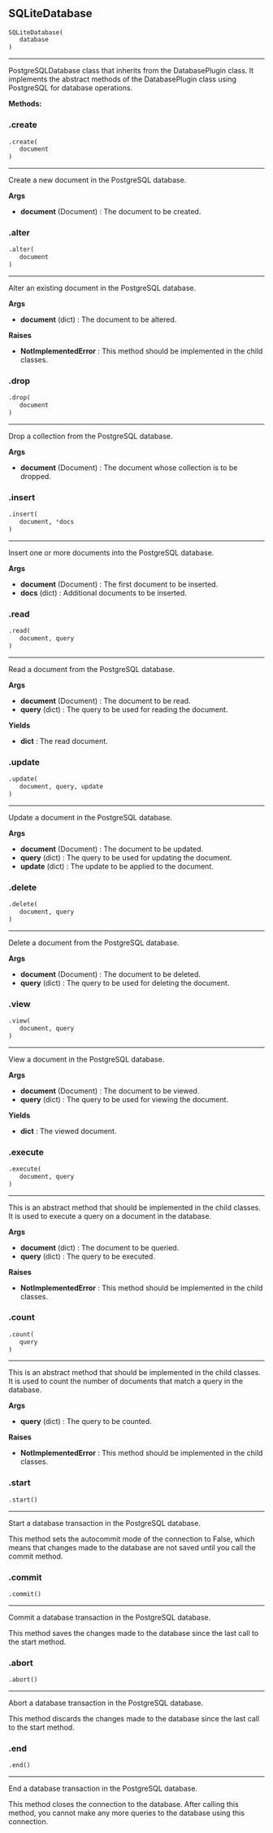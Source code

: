 #


## SQLiteDatabase
```python 
SQLiteDatabase(
   database
)
```


---
PostgreSQLDatabase class that inherits from the DatabasePlugin class. It implements the abstract methods of the DatabasePlugin class
using PostgreSQL for database operations.


**Methods:**


### .create
```python
.create(
   document
)
```

---
Create a new document in the PostgreSQL database.


**Args**

* **document** (Document) : The document to be created.


### .alter
```python
.alter(
   document
)
```

---
Alter an existing document in the PostgreSQL database.


**Args**

* **document** (dict) : The document to be altered.


**Raises**

* **NotImplementedError**  : This method should be implemented in the child classes.


### .drop
```python
.drop(
   document
)
```

---
Drop a collection from the PostgreSQL database.


**Args**

* **document** (Document) : The document whose collection is to be dropped.


### .insert
```python
.insert(
   document, *docs
)
```

---
Insert one or more documents into the PostgreSQL database.


**Args**

* **document** (Document) : The first document to be inserted.
* **docs** (dict) : Additional documents to be inserted.


### .read
```python
.read(
   document, query
)
```

---
Read a document from the PostgreSQL database.


**Args**

* **document** (Document) : The document to be read.
* **query** (dict) : The query to be used for reading the document.


**Yields**

* **dict**  : The read document.


### .update
```python
.update(
   document, query, update
)
```

---
Update a document in the PostgreSQL database.


**Args**

* **document** (Document) : The document to be updated.
* **query** (dict) : The query to be used for updating the document.
* **update** (dict) : The update to be applied to the document.


### .delete
```python
.delete(
   document, query
)
```

---
Delete a document from the PostgreSQL database.


**Args**

* **document** (Document) : The document to be deleted.
* **query** (dict) : The query to be used for deleting the document.


### .view
```python
.view(
   document, query
)
```

---
View a document in the PostgreSQL database.


**Args**

* **document** (Document) : The document to be viewed.
* **query** (dict) : The query to be used for viewing the document.


**Yields**

* **dict**  : The viewed document.


### .execute
```python
.execute(
   document, query
)
```

---
This is an abstract method that should be implemented in the child classes. It is used to
execute a query on a document in the database.


**Args**

* **document** (dict) : The document to be queried.
* **query** (dict) : The query to be executed.


**Raises**

* **NotImplementedError**  : This method should be implemented in the child classes.


### .count
```python
.count(
   query
)
```

---
This is an abstract method that should be implemented in the child classes. It is used to
count the number of documents that match a query in the database.


**Args**

* **query** (dict) : The query to be counted.


**Raises**

* **NotImplementedError**  : This method should be implemented in the child classes.


### .start
```python
.start()
```

---
Start a database transaction in the PostgreSQL database.

This method sets the autocommit mode of the connection to False, which means that changes made to the database
are not saved until you call the commit method.

### .commit
```python
.commit()
```

---
Commit a database transaction in the PostgreSQL database.

This method saves the changes made to the database since the last call to the start method.

### .abort
```python
.abort()
```

---
Abort a database transaction in the PostgreSQL database.

This method discards the changes made to the database since the last call to the start method.

### .end
```python
.end()
```

---
End a database transaction in the PostgreSQL database.

This method closes the connection to the database. After calling this method, you cannot make any more
queries to the database using this connection.
